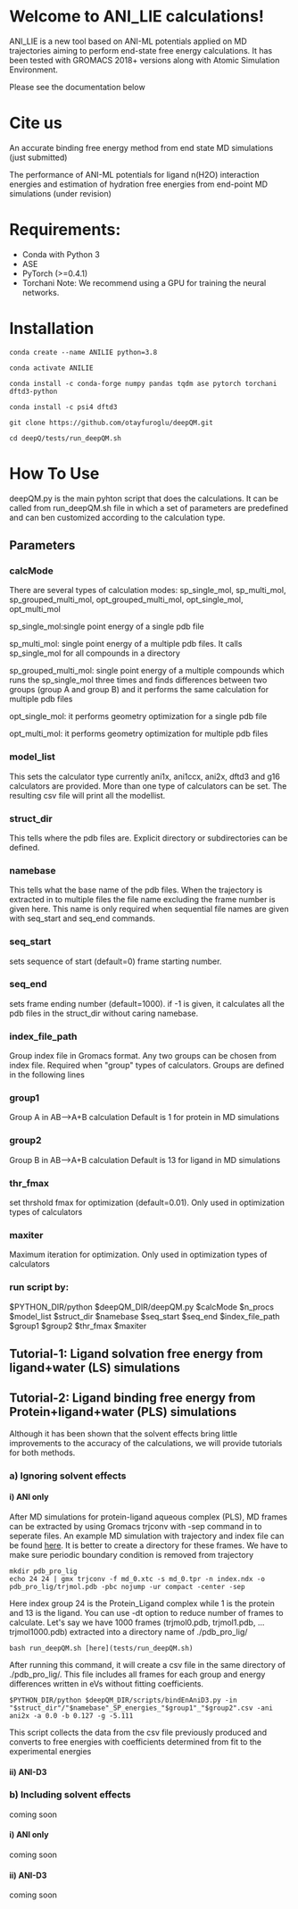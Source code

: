 # Welcome to ANI_LIE calculations!
ANI_LIE is a new tool based on ANI-ML potentials applied on MD trajectories aiming to perform end-state free energy calculations. It has been tested with GROMACS 2018+ versions along with Atomic Simulation Environment.

Please see the documentation below

# Cite us
An accurate binding free energy method from end state MD simulations (just submitted)

The performance of ANI-ML potentials for ligand n(H2O) interaction energies and estimation of hydration free energies from end-point MD simulations (under revision)

# Requirements:
- Conda with Python 3
- ASE
- PyTorch (>=0.4.1)
- Torchani
Note: We recommend using a GPU for training the neural networks.

# Installation
```
conda create --name ANILIE python=3.8

conda activate ANILIE

conda install -c conda-forge numpy pandas tqdm ase pytorch torchani dftd3-python

conda install -c psi4 dftd3

git clone https://github.com/otayfuroglu/deepQM.git

cd deepQ/tests/run_deepQM.sh 
```
# How To Use

deepQM.py is the main pyhton script that does the calculations. It can be called from run_deepQM.sh file in which a set of parameters are predefined and can ben customized according to the calculation type.

## Parameters
### calcMode
There are several types of calculation modes: sp_single_mol, sp_multi_mol, sp_grouped_multi_mol, opt_grouped_multi_mol, opt_single_mol, opt_multi_mol

sp_single_mol:single point energy of a single pdb file

sp_multi_mol: single point energy of a multiple pdb files. It calls sp_single_mol for all compounds in a directory

sp_grouped_multi_mol: single point energy of a multiple compounds which runs the sp_single_mol three times and finds differences between two groups (group A and group B) and it performs the same calculation for multiple pdb files

opt_single_mol: it performs geometry optimization for a single pdb file

opt_multi_mol: it performs geometry optimization for multiple pdb files

### model_list
This sets the calculator type currently ani1x, ani1ccx, ani2x, dftd3 and g16 calculators are provided. More than one type of calculators can be set. The resulting csv file will print all the modellist.
### struct_dir
This tells where the pdb files are. Explicit directory or subdirectories can be defined.
### namebase
This tells what the base name of the pdb files. When the trajectory is extracted in to multiple files the file name excluding the frame number is given here.
This name is only required when sequential file names are given with seq_start and seq_end commands.
### seq_start
sets sequence of start (default=0) frame starting number. 
### seq_end
sets frame ending number (default=1000). if -1 is given, it calculates all the pdb files in the struct_dir without caring namebase.
### index_file_path
Group index file in Gromacs format. Any two groups can be chosen from index file. Required when "group" types of calculators. Groups are defined in the following lines
### group1
Group A in AB-->A+B calculation Default is 1 for protein in MD simulations
### group2
Group B in AB-->A+B calculation Default is 13 for ligand in MD simulations
### thr_fmax
set thrshold fmax for optimization (default=0.01). Only used in optimization types of calculators
### maxiter
Maximum iteration for optimization. Only used in optimization types of calculators

### run script by:
$PYTHON_DIR/python $deepQM_DIR/deepQM.py $calcMode $n_procs $model_list $struct_dir $namebase $seq_start $seq_end $index_file_path $group1 $group2 $thr_fmax $maxiter

## Tutorial-1: Ligand solvation free energy from ligand+water (LS) simulations


## Tutorial-2: Ligand binding free energy from Protein+ligand+water (PLS) simulations

Although it has been shown that the solvent effects bring little improvements to the accuracy of the calculations, we will provide tutorials for both methods.

### a) Ignoring solvent effects




#### i) ANI only

After MD simulations for protein-ligand aqueous complex (PLS), MD frames can be extracted by using Gromacs trjconv with -sep command in to seperate files. An example MD simulation with trajectory and index file can be found [here](). It is better to create a directory for these frames. We have to make sure periodic boundary condition is removed from trajectory

```
mkdir pdb_pro_lig
echo 24 24 | gmx trjconv -f md_0.xtc -s md_0.tpr -n index.ndx -o pdb_pro_lig/trjmol.pdb -pbc nojump -ur compact -center -sep
```
Here index group 24 is the Protein_Ligand complex while 1 is the protein and 13 is the ligand. You can use -dt option to reduce number of frames to calculate. Let's say we have 1000 frames (trjmol0.pdb, trjmol1.pdb, ... trjmol1000.pdb) extracted into a directory name of ./pdb_pro_lig/
```
bash run_deepQM.sh [here](tests/run_deepQM.sh)
```
After running this command, it will create a csv file in the same directory of ./pdb_pro_lig/. This file includes all frames for each group and energy differences written in eVs without fitting coefficients.
```
$PYTHON_DIR/python $deepQM_DIR/scripts/bindEnAniD3.py -in "$struct_dir"/"$namebase"_SP_energies_"$group1"_"$group2".csv -ani ani2x -a 0.0 -b 0.127 -g -5.111
```
This script collects the data from the csv file previously produced and converts to free energies with coefficients determined from fit to the experimental energies







#### ii) ANI-D3

### b) Including solvent effects

coming soon

#### i) ANI only

coming soon

#### ii) ANI-D3
  
coming soon
  

  
  

  



 
 

